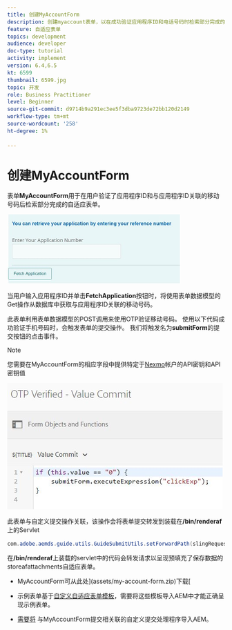 ```yaml
---
title: 创建MyAccountForm
description: 创建myaccount表单，以在成功验证应用程序ID和电话号码时检索部分完成的表单。
feature: 自适应表单
topics: development
audience: developer
doc-type: tutorial
activity: implement
version: 6.4,6.5
kt: 6599
thumbnail: 6599.jpg
topic: 开发
role: Business Practitioner
level: Beginner
source-git-commit: d9714b9a291ec3ee5f3dba9723de72bb120d2149
workflow-type: tm+mt
source-wordcount: '258'
ht-degree: 1%

---
```




# 创建MyAccountForm

表单&#x200B;**MyAccountForm**&#x200B;用于在用户验证了应用程序ID和与应用程序ID关联的移动号码后检索部分完成的自适应表单。

![我的帐户表单](assets/6599.JPG)

当用户输入应用程序ID并单击&#x200B;**FetchApplication**&#x200B;按钮时，将使用表单数据模型的Get操作从数据库中获取与应用程序ID关联的移动号码。

此表单利用表单数据模型的POST调用来使用OTP验证移动号码。 使用以下代码成功验证手机号码时，会触发表单的提交操作。 我们将触发名为&#x200B;**submitForm**&#x200B;的提交按钮的点击事件。

>[!NOTE]
> 您需要在MyAccountForm的相应字段中提供特定于[Nexmo](https://dashboard.nexmo.com/)帐户的API密钥和API密钥值

![trigger-submit](assets/trigger-submit.JPG)



此表单与自定义提交操作关联，该操作会将表单提交转发到装载在&#x200B;**/bin/renderaf**&#x200B;上的Servlet

```java
com.adobe.aemds.guide.utils.GuideSubmitUtils.setForwardPath(slingRequest,"/bin/renderaf",null,null);
```

在&#x200B;**/bin/renderaf**&#x200B;上装载的servlet中的代码会转发请求以呈现预填充了保存数据的storeafattachments自适应表单。


* MyAccountForm可从此处](assets/my-account-form.zip)下载[

* 示例表单基于[自定义自适应表单模板](assets/custom-template-with-page-component.zip)，需要将这些模板导入AEM中才能正确呈现示例表单。

* [需要将](assets/custom-submit-my-account-form.zip) 与MyAccountForm提交相关联的自定义提交处理程序导入AEM。
